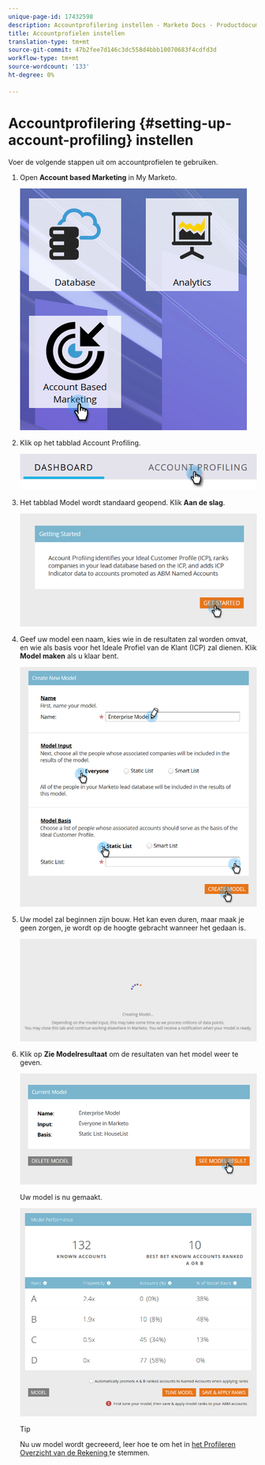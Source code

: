 ```yaml
---
unique-page-id: 17432598
description: Accountprofilering instellen - Marketo Docs - Productdocumentatie
title: Accountprofielen instellen
translation-type: tm+mt
source-git-commit: 47b2fee7d146c3dc558d4bbb10070683f4cdfd3d
workflow-type: tm+mt
source-wordcount: '133'
ht-degree: 0%

---
```



# Accountprofilering {#setting-up-account-profiling} instellen

Voer de volgende stappen uit om accountprofielen te gebruiken.

1. Open **Account based Marketing** in My Marketo.

   ![](assets/one.png)

1. Klik op het tabblad Account Profiling.

   ![](assets/two-1.png)

1. Het tabblad Model wordt standaard geopend. Klik **Aan de slag**.

   ![](assets/three.png)

1. Geef uw model een naam, kies wie in de resultaten zal worden omvat, en wie als basis voor het Ideale Profiel van de Klant (ICP) zal dienen. Klik **Model maken** als u klaar bent.

   ![](assets/four.png)

1. Uw model zal beginnen zijn bouw. Het kan even duren, maar maak je geen zorgen, je wordt op de hoogte gebracht wanneer het gedaan is.

   ![](assets/five.png)

1. Klik op **Zie Modelresultaat** om de resultaten van het model weer te geven.

   ![](assets/six.png)

   Uw model is nu gemaakt.

   ![](assets/seven.png)

   >[!TIP]
   >
   >Nu uw model wordt gecreeerd, leer hoe te om het in [het Profileren Overzicht van de Rekening ](http://docs.marketo.com/x/NIDv) te stemmen.

